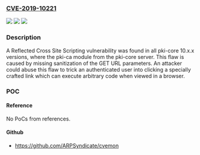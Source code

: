 ### [CVE-2019-10221](https://cve.mitre.org/cgi-bin/cvename.cgi?name=CVE-2019-10221)
![](https://img.shields.io/static/v1?label=Product&message=pki-core&color=blue)
![](https://img.shields.io/static/v1?label=Version&message=all%20pki-core%2010.x.x%20versions%20&color=brightgreen)
![](https://img.shields.io/static/v1?label=Vulnerability&message=CWE-79&color=brightgreen)

### Description

A Reflected Cross Site Scripting vulnerability was found in all pki-core 10.x.x versions, where the pki-ca module from the pki-core server. This flaw is caused by missing sanitization of the GET URL parameters. An attacker could abuse this flaw to trick an authenticated user into clicking a specially crafted link which can execute arbitrary code when viewed in a browser.

### POC

#### Reference
No PoCs from references.

#### Github
- https://github.com/ARPSyndicate/cvemon

